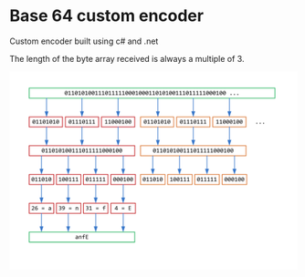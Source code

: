 # Base 64 custom encoder

Custom encoder built using c# and .net

The length of the byte array received is always a multiple of 3.

![alt tag](https://raw.githubusercontent.com/alexbrillant/base-64-custom-encoder/master/image.png)